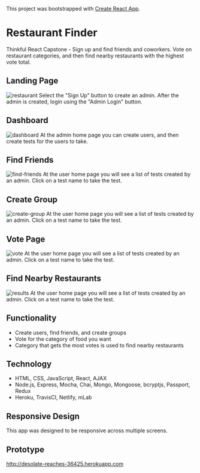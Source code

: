 This project was bootstrapped with [Create React App](https://github.com/facebookincubator/create-react-app).

# Restaurant Finder

Thinkful React Capstone - Sign up and find friends and coworkers. Vote on restaurant categories, and then find nearby restaurants
with the highest vote total.

## Landing Page

![restaurant](https://user-images.githubusercontent.com/23110664/38378959-42095dee-38cd-11e8-80ee-df265f7574bf.JPG)
Select the "Sign Up" button to create an admin. After the admin is created, login using the "Admin Login" button. 

## Dashboard
![dashboard](https://user-images.githubusercontent.com/23110664/38378799-d4410cee-38cc-11e8-8b36-09310f6dadc9.JPG)
At the admin home page you can create users, and then create tests for the users to take. 

## Find Friends
![find-friends](https://user-images.githubusercontent.com/23110664/38378801-d5b6c1b8-38cc-11e8-9a9a-356c482c093c.JPG)
At the user home page you will see a list of tests created by an admin. Click on a test name to take the test. 

## Create Group

![create-group](https://user-images.githubusercontent.com/23110664/38378796-d1043718-38cc-11e8-8558-f791a20eae0b.JPG)
At the user home page you will see a list of tests created by an admin. Click on a test name to take the test. 

## Vote Page

![vote](https://user-images.githubusercontent.com/23110664/38378809-da84e27e-38cc-11e8-9c34-1f034bbf87e6.JPG)
At the user home page you will see a list of tests created by an admin. Click on a test name to take the test. 

## Find Nearby Restaurants

![results](https://user-images.githubusercontent.com/23110664/38378803-d7814d1a-38cc-11e8-9a86-65781653f21f.JPG)
At the user home page you will see a list of tests created by an admin. Click on a test name to take the test. 

## Functionality
  -  Create users, find friends, and create groups
  -  Vote for the category of food you want
  -  Category that gets the most votes is used to find nearby restaurants
 
## Technology
  -  HTML, CSS, JavaScript, React, AJAX
  -  Node.js, Express, Mocha, Chai, Mongo, Mongoose, bcryptjs, Passport, Redux
  -  Heroku, TravisCI, Netlify, mLab
  
## Responsive Design
This app was designed to be responsive across multiple screens.

## Prototype
http://desolate-reaches-36425.herokuapp.com

